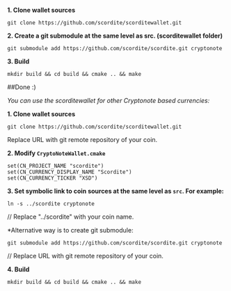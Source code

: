 **1. Clone wallet sources**

```
git clone https://github.com/scordite/scorditewallet.git
```

**2. Create a git submodule at the same level as src. (scorditewallet folder)**

```
git submodule add https://github.com/scordite/scordite.git cryptonote
```

**3. Build**

```
mkdir build && cd build && cmake .. && make
```
##Done :)


*You can use the scorditewallet for other Cryptonote based currencies:*


**1. Clone wallet sources**

```
git clone https://github.com/scordite/scorditewallet.git
```
Replace URL with git remote repository of your coin.

**2. Modify `CryptoNoteWallet.cmake`**
 
```
set(CN_PROJECT_NAME "scordite")
set(CN_CURRENCY_DISPLAY_NAME "Scordite")
set(CN_CURRENCY_TICKER "XSD")
```

**3. Set symbolic link to coin sources at the same level as `src`. For example:**

```
ln -s ../scordite cryptonote
```
// Replace "../scordite" with your coin name.

*Alternative way is to create git submodule:

```
git submodule add https://github.com/scordite/scordite.git cryptonote
```
// Replace URL with git remote repository of your coin.

**4. Build**

```
mkdir build && cd build && cmake .. && make
```
